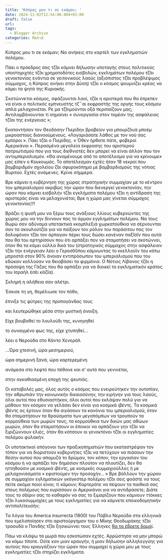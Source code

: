```yaml
---
title: 'Κύπρος μου τι σε εκάμαν; '
date: 2024-11-02T12:54:00.004+01:00
draft: false
url: 
tags:
  - Blogger Archive
categories: Παλιά
---
```


Κύπρος μου τι σε εκάμαν; Να ανήκεις στο καρτέλ των εγκληματιών πολέμου.

Πάει ο πρόεδρος σας τζ̆αι κάμνει δήλωσην υποταγής στους πολιτικούς υποστηριχτές τζ̆αι χρηματοδότες εισβολών, εγκλημάτων πολέμου τζ̆αι γενοκτονίας ενάντια σε γειτονικούς λαούς (αξιόπιστος τζ̆αι προβλέψιμος σύμμαχος, η Κύπρος ανήκει στην Δύση) τζ̆αι ο κόσμος ψουμνίζει κρέας να κάμει τα ψητά της Κυριακής.

  

Σκοτώννεται κόσμος, σφάζουνται λαοί, τζ̆αι η αριστερά που θα έπρεπεν να είναι ο πολιτικός εμπνευστής τζ΅αι εκφραστής της οργής τους κόσμου απλά μελαχονιέται. Ρε μα τζ̆οιμούνται οξά περιπαίζουν μας; Αντιλαμβάνουνται τί σημαίνει « συνεργασία στον τομέαν της ασφάλειας τζ̆ιαι της ενέργειας »;

  

Εκαταντήσαν τον Θεοδόσην Πιερίδην βραβείον για μπουρζ̆ουά μποέμ μικροαστούς διανοούμενους. «Λογαριάσατε λάθος με τον νού σας εμπόροι ». Πάει τζ̆αι ο Πιερίδης. « Όθεν ήρθατε πάτε, φοβεροί Αμερικάνοι ». Περασμένα μεγαλεία έκφρασης του αριστερού πατριωτισμού που για τους διεθνιστές δεν μπορεί να είναι άλλον που τον αντιιμπεριαλισμόν. «Θα αναμένουμε από το αποτέλεσμα για να κρίνουμε» μας είπεν ο Κουκουμάς. Το αποτέλεσμαν εχτές ήταν 18 νεκροί που βομβαριδμόν σχολείου ζ̆αι σφυροκόπημα με βομβαρδισμούς της νότιας Βυριτού. Εχτές ανάμενες. Κρίνε σήμμερα.

  

Βρε κάμνει η κυβέρνηση της χώρας στρατηγικήν συμμαχίαν με το κέντρον του ιμπεριαλισμού ακριβώς την ώραν που διενεργεί γενοκτονίαν, την ώραν που κάμνει εισβολήν τζ̆αι εγκλήματα πολέμου τζ̆αι η αντίδραση της αριστεράς είναι να μελαχονιέται; Βρε η χώρα μας γίνεται σύμμαχος γενοκτονίας!!!

  

Βράζει η ψυσ̆ή μου να ξέρω τους ανάξιους λλίους κυβερνώντες της χώρας μου να την δίννουν πας το άρμαν εγγλημάτων πολέμου. Να τους θωρώ σαν αδύναμα υποτακτικά κκομπλεξιά χωρκατούθκια να σέρνουνται σαν τα σκουλούτζ̆ια για να παίξουν τον ρόλον του παράσιτου πας τον δολοφόνον τζ̆αι τον άρπαγαν πέρκι τους δώσει κανέναν παξ̆ίσ̆ιν που αυτά που θα του αρτηρίσουν που ότι αρπάξει πον να σταματήσει να σκοτώννει, όταν θα τα κάμει ούλλα δικά του (στρατηγικός σύμμαχος στην ασφάλειαν τζ̆αι την ενέργειαν λέει ο Γεροσ̆σ̆ύπου κάμνωντας το κκελλούϊν του κάτω μπροστά στον 90% άνοιαν εντιπρόσωπον του ιμπεριαλισμού που του εδώκαν κολλούαν να θκιαβάσει τα φιρμάνια. Ο Νότιος Λίβανος τζ̆αι η πρόσοψη της Γάζας που θα αρπάξει για να διοικεί το εγκληματικόν κράτος του Ισραήλ έσ̆ει κάζ̆ια).

  

Σκληρή η αλήθεια σαν αλέτρι.

Έσκισε τη γη, θεμέλιωσε τον πόθο,

έπνιξε τις φύτρες της προπαγάνδας τους

και λευτερώθηκε μέσα στην μυστική άνοιξη.

Είχε βουβαθεί το λουλούδι της, κυνηγηθεί

το συναγμένο φως της, είχε χτυπηθεί…

  

λέει ο Νερούδα στο Κάντο Χενεράλ

  

…Ώρα χτεσινή, ώρα μεσημεριού,

ώρα σημερινή ξανά, ώρα καρτερεμένη

ανάμεσα στο λεφτό που πέθανε και σ’ αυτό που γεννιέται,

στην αγκαθιασμένη εποχή της ψευτιάς.

  

Οι καταβολές μας, όλος αυτός ο κόσμος που ενειρεύτηκεν την ουτοπίαν, την αθρωπιάν την κοινωνικήν δικαιοσύνην, την ειρήνην για τους λαούς, όλοι αυτοί που εθυσιαστήκαν, όλοι αυτοί που εκλάψαν πολύ για να μάθουν τον κόσμον να γελάσει δεν είναι για κοσμικά ιβέντς. Τα κοσμικά ιβέντς ας έρτουν όταν θα σιγάσουν τα κανόνια του ιμπεριαλισμού, όταν θα σταματήσουν τα θραύσματα των μεγαπόμπων να τρουπούν τα κορμούθκια των μωρών τους, τα κορμούθκια των δικών μας αθώων μωρών, όταν θα σταματήσουν οι έποικοι να αρπάζουν γην τζ̆αι να ξιριζώννουν ελιές, όταν θα κάτσουν οι γενοκτόνοι τζ̆αι οι εγγληματίες πολέμου φυλακήν.

  

Οι υποτακτικοί απόγονοι των πραξικοπηματιών που εκαταστρέψαν τον τόπον για να διοριστούν κυβερνήτες τζ̆αι να πετύχουν να πιάσουν την θέσην αυτού που απομυζά το δρώμαν, τον κόπον, την εργασίαν του κόσμου ή να αρπάζει τον δημόσιον πλούτον να πλουτίζει, δεν θα ηττηθούσιν με κοσμικά ιβέντς, με κοσμικές συμμαχιούλλες ή με μελαχονιάσματα « εφιστούμεν την προσοχήν… » Βρε βάλλουν την χώραν σε συμμαχίαν εγληματικών γκάγκστερ πολέμου τζ̆αι σεις φοάστε να τους πείτε ακόμα ποιοί είναι; τί κάμουν; Καρτεράτε να πέψουν τα παιθκιά σας στους πολέμους που κυρίσσουν οι Αμερικάνοι για να αντιδράσετε; Διάτε τους το σ̆αίριν σας το καθαρόν να σας το ξιμαρίζουν που κάμνουν ττόκκες τζ̆αι λυκοσυμμαχίες με τους εγκληματίες για να κάμνετε εποικοδομητικήν αντιπολίτευσήν;

  

Τα λόγια του America insurrecta (1800) του Πάβλο Νερούδα στα ελληνικά που εμελοποίησεν στο αριστούργημαν του ο Μίκης Θεοδωράκης τζ̆αι τραουδά ο Πανδής τζ̆αι ξησικώννει τους Έλληνες [θα τα έβρετε δαμα](https://lyricstranslate.com/el/canto-general-america-insurecta-1800-xesikomeni-ameriki.html)ί.

  

  

  

  

  

Πάω να κλάψω τα μωρά που εσκοτώσαν εχτές. Αρρώστησα να μην μπορώ να κάμω τίποτε. Ούτε καν μιαν κραυγήν, ή μιαν δήλωσην αλληλεγγύης για αυτούς που κραυγάζουν την ώραν που συμμαχεί η χώρα μου με τους εγκληματίες τζ̆αι στηρίζει εγκλήματα.

